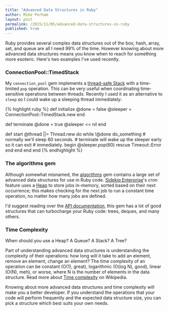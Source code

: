 ```yaml
---
title: "Advanced Data Structures in Ruby"
author: Mike Perham
layout: post
permalink: /2015/11/05/advanced-data-structures-in-ruby
published: true
---
```


Ruby provides several complex data structures out of the box; hash, array, set,
and queue are all I need 99% of the time.  However knowing about more
advanced data structures means you know when to reach for something more
esoteric.  Here's two examples I've used recently.

### ConnectionPool::TimedStack

My `connection_pool` gem implements a [thread-safe Stack][1] with a
time-limited `pop` operation.  This can be very useful when coordinating
time-sensitive operations between threads.  Recently I used it as an alternative
to `sleep` so I could wake up a sleeping thread immediately:

{% highlight ruby %}
def initialize
  @done = false
  @sleeper = ConnectionPool::TimedStack.new
end

def terminate
  @done = true
  @sleeper << nil
end

def start
  @thread ||= Thread.new do
    while !@done
      do_something
      # normally we'll sleep 60 seconds.
      # terminate will wake up the sleeper early so it can exit
      # immediately.
      begin
        @sleeper.pop(60)
      rescue Timeout::Error
      end
    end
  end
end
{% endhighlight %}

### The algorithms gem

Although somewhat misnamed, the [algorithms][0] gem contains a large
set of advanced data structures for use in Ruby code.  [Sidekiq
Enterprise][2]'s cron feature uses a [Heap](https://github.com/kanwei/algorithms/blob/master/lib/containers/heap.rb) to store jobs
in-memory, sorted based on their next occurrence; this makes checking
for the next job to run a constant time operation, no matter how many
jobs are defined.

I'd suggest reading over the [API documentation][3], this gem has a lot of
good structures that can turbocharge your Ruby code: trees, deques, and
many others.

### Time Complexity

When should you use a Heap?  A Queue?  A Stack?  A Tree?

Part of understanding advanced data structures is understanding the
complexity of their operations: how long will it take to add an
element, remove an element, change an element?  The time complexity of an operation can be
constant (O(1), great), logarithmic (O(log N), good), linear (O(N), meh), or worse,
where N is the number of elements in the data structure.
Read more about [Time complexity][4] on Wikipedia.

Knowing about more advanced data structures and time complexity will make you a better developer.
If you understand the operations that your code will perform frequently
and the expected data structure size, you can pick a structure which best
suits your own needs.

[0]: https://github.com/kanwei/algorithms
[1]: https://github.com/mperham/connection_pool/blob/master/lib/connection_pool/timed_stack.rb
[2]: http://sidekiq.org
[3]: https://kanwei.github.io/algorithms/
[4]: https://en.wikipedia.org/wiki/Time_complexity
